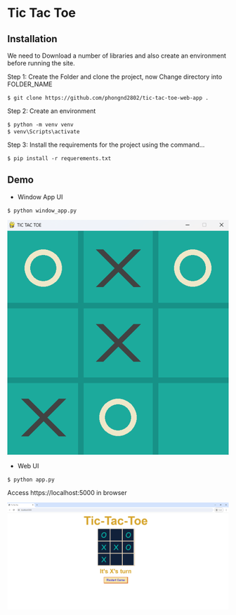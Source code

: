 # Tic Tac Toe


## Installation

We need to Download a number of libraries and also create an environment before running the site.

Step 1: Create the Folder and clone the project, now Change directory into FOLDER_NAME

```
$ git clone https://github.com/phongnd2802/tic-tac-toe-web-app .
```

Step 2: Create an environment

```
$ python -m venv venv
$ venv\Scripts\activate
```

Step 3: Install the requirements for the project using the command...

```
$ pip install -r requerements.txt
```

## Demo

* Window App UI

```
$ python window_app.py
```
![screenshot](images/window_app.png)

* Web UI

```
$ python app.py
```

Access https://localhost:5000 in browser

![screenshot](images/web_app.png)


